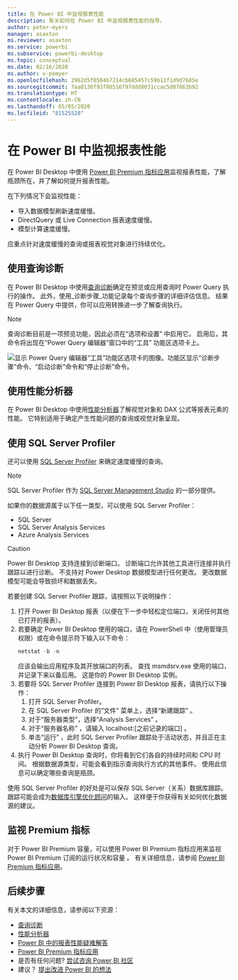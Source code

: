 ```yaml
---
title: 在 Power BI 中监视报表性能
description: 有关如何在 Power BI 中监视报表性能的指导。
author: peter-myers
manager: asaxton
ms.reviewer: asaxton
ms.service: powerbi
ms.subservice: powerbi-desktop
ms.topic: conceptual
ms.date: 02/16/2020
ms.author: v-pemyer
ms.openlocfilehash: 2962d5f8504b7214cb685457c59b11f1d9d7b85e
ms.sourcegitcommit: 7aa0136f93f88516f97ddd8031ccac5d07863b92
ms.translationtype: HT
ms.contentlocale: zh-CN
ms.lasthandoff: 05/05/2020
ms.locfileid: "81525528"
---
```

# <a name="monitor-report-performance-in-power-bi"></a>在 Power BI 中监视报表性能

在 Power BI Desktop 中使用 [Power BI Premium 指标应用](../service-premium-metrics-app.md)监视报表性能，了解瓶颈所在，并了解如何提升报表性能。

在下列情况下会监视性能：

- 导入数据模型刷新速度缓慢。
- DirectQuery 或 Live Connection 报表速度缓慢。
- 模型计算速度缓慢。

应重点针对速度缓慢的查询或报表视觉对象进行持续优化。

## <a name="use-query-diagnostics"></a>使用查询诊断

在 Power BI Desktop 中使用[查询诊断](/power-query/QueryDiagnostics)确定在预览或应用查询时 Power Query 执行的操作。 此外，使用_诊断步骤_功能记录每个查询步骤的详细评估信息。 结果在 Power Query 中提供，你可以应用转换进一步了解查询执行。

> [!NOTE]
> 查询诊断目前是一项预览功能，因此必须在“选项和设置”  中启用它。 启用后，其命令将出现在“Power Query 编辑器”窗口中的“工具”  功能区选项卡上。

![显示 Power Query 编辑器“工具”功能区选项卡的图像。功能区显示“诊断步骤”命令、“启动诊断”命令和“停止诊断”命令。](media/monitor-report-performance/power-query-diagnotics.png)

## <a name="use-performance-analyzer"></a>使用性能分析器

在 Power BI Desktop 中使用[性能分析器](../desktop-performance-analyzer.md)了解视觉对象和 DAX 公式等报表元素的性能。 它特别适用于确定产生性能问题的查询或视觉对象呈现。

## <a name="use-sql-server-profiler"></a>使用 SQL Server Profiler

还可以使用 [SQL Server Profiler](/sql/tools/sql-server-profiler/sql-server-profiler) 来确定速度缓慢的查询。

> [!NOTE]
> SQL Server Profiler 作为 [SQL Server Management Studio](/sql/ssms/download-sql-server-management-studio-ssms) 的一部分提供。

如果你的数据源属于以下任一类型，可以使用 SQL Server Profiler：

- SQL Server
- SQL Server Analysis Services
- Azure Analysis Services

> [!CAUTION]
> Power BI Desktop 支持连接到诊断端口。 诊断端口允许其他工具进行连接并执行跟踪以进行诊断。 不支持对 Power Desktop 数据模型进行任何更改。 更改数据模型可能会导致损坏和数据丢失。

若要创建 SQL Server Profiler 跟踪，请按照以下说明操作：

1. 打开 Power BI Desktop 报表（以便在下一步中轻松定位端口，关闭任何其他已打开的报表）。
1. 若要确定 Power BI Desktop 使用的端口，请在 PowerShell 中（使用管理员权限）或在命令提示符下输入以下命令：
    ```powershell
    netstat -b -n
    ```
    应该会输出应用程序及其开放端口的列表。 查找 msmdsrv.exe  使用的端口，并记录下来以备后用。 这是你的 Power BI Desktop 实例。
1. 若要将 SQL Server Profiler 连接到 Power BI Desktop 报表，请执行以下操作：
    1. 打开 SQL Server Profiler。
    1. 在 SQL Server Profiler 的“文件”  菜单上，选择“新建跟踪”  。
    1. 对于“服务器类型”，选择“Analysis Services”   。
    1. 对于“服务器名称”  ，请输入 localhost:[之前记录的端口]  。
    1. 单击“运行”  ，此时 SQL Server Profiler 跟踪处于活动状态，并且正在主动分析 Power BI Desktop 查询。
1. 执行 Power BI Desktop 查询时，你将看到它们各自的持续时间和 CPU 时间。 根据数据源类型，可能会看到指示查询执行方式的其他事件。 使用此信息可以确定哪些查询是瓶颈。

使用 SQL Server Profiler 的好处是可以保存 SQL Server（关系）数据库跟踪。 跟踪可能会成为[数据库引擎优化顾问](/sql/relational-databases/performance/start-and-use-the-database-engine-tuning-advisor)的输入。 这样便于你获得有关如何优化数据源的建议。

## <a name="monitor-premium-metrics"></a>监视 Premium 指标

对于 Power BI Premium 容量，可以使用 Power BI Premium 指标应用来监视 Power BI Premium 订阅的运行状况和容量  。 有关详细信息，请参阅 [Power BI Premium 指标应用](../service-premium-metrics-app.md)。

## <a name="next-steps"></a>后续步骤

有关本文的详细信息，请参阅以下资源：

- [查询诊断](/power-query/QueryDiagnostics)
- [性能分析器](../desktop-performance-analyzer.md)
- [Power BI 中的报表性能疑难解答](report-performance-troubleshoot.md)
- [Power BI Premium 指标应用](../service-premium-metrics-app.md)
- 是否有任何问题? [尝试咨询 Power BI 社区](https://community.powerbi.com/)
- 建议？ [提出改进 Power BI 的想法](https://ideas.powerbi.com/)
